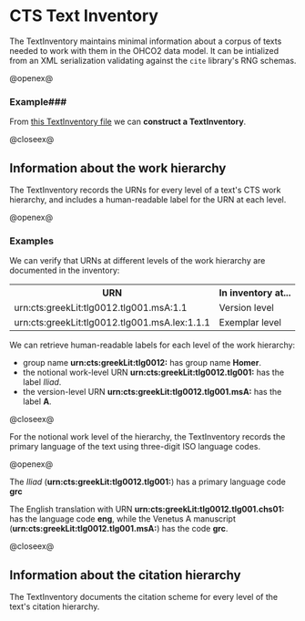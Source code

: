 # CTS Text Inventory #


The TextInventory maintains minimal information about a corpus of texts needed to work with them in the OHCO2 data model.   It can be intialized from an XML serialization validating against the `cite` library's RNG schemas.


@openex@

### Example###





From <a href="../../../resources/test/data/testinventory.xml" concordion:set="#ti = setHref(#HREF)">this TextInventory file</a> we can <strong concordion:assertTrue="shouldMakeTi(#ti)">construct a TextInventory</strong>.   

@closeex@



## Information about the work hierarchy ##



The TextInventory records the URNs for every level of a text's CTS work hierarchy, and includes a human-readable label for the URN at each level.

@openex@

### Examples ###




We can verify that URNs at different levels of the work hierarchy are documented in the inventory:

<table
 concordion:execute="#result = urnInInventory(#ti,#urn)">
<tr><th concordion:set="#urn">URN</th><th concordion:assertTrue="#result">In inventory at...</th></tr>
<tr><td>urn:cts:greekLit:tlg0012.tlg001.msA:1.1</td><td>Version level</td></tr>
<tr><td>urn:cts:greekLit:tlg0012.tlg001.msA.lex:1.1.1</td><td>Exemplar level</td></tr>
</table>


We can retrieve human-readable labels for each level of the work hierarchy:

- group name <strong concordion:set="#groupLevel">urn:cts:greekLit:tlg0012:</strong>  has group name  <strong concordion:assertEquals="groupLabel(#ti, #groupLevel)">Homer</strong>.
- the notional work-level URN <strong concordion:set="#workLevel">urn:cts:greekLit:tlg0012.tlg001:</strong> has the label <em concordion:assertEquals="workLabel(#ti, #workLevel)">Iliad</em>.
- the version-level URN <strong concordion:set="#versionLevel">urn:cts:greekLit:tlg0012.tlg001.msA:</strong> has the label <strong concordion:assertEquals="versionLabel(#ti, #versionLevel)">A</strong>.

@closeex@


For the notional work level of the hierarchy, the TextInventory records the primary language of the text using three-digit ISO language codes.  



@openex@

The *Iliad* (<strong concordion:set="#workLevel">urn:cts:greekLit:tlg0012.tlg001:</strong>) has a primary language code <strong concordion:assertEquals="langCode(#ti,#workLevel)">grc</strong>


The English translation with URN <strong concordion:set="#xlate">urn:cts:greekLit:tlg0012.tlg001.chs01:</strong> has the language code <strong concordion:assertEquals="versionLang(#ti,#xlate)">eng</strong>, while the Venetus A manuscript (<strong concordion:set="#msA">urn:cts:greekLit:tlg0012.tlg001.msA:</strong>) has the code <strong concordion:assertEquals="versionLang(#ti,#msA)">grc</strong>.

@closeex@



## Information about the citation hierarchy ##


The TextInventory documents the citation scheme for every level of the text's citation hierarchy.  
